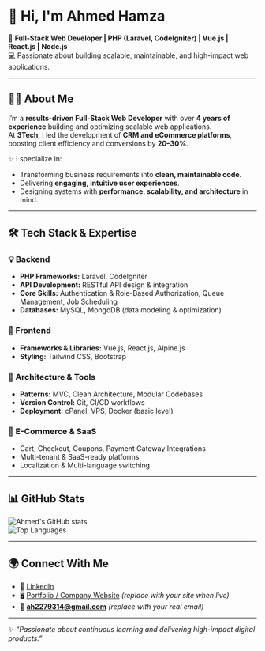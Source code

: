 # 👋 Hi, I'm Ahmed Hamza  

🚀 **Full-Stack Web Developer | PHP (Laravel, CodeIgniter) | Vue.js | React.js | Node.js**  
💻 Passionate about building scalable, maintainable, and high-impact web applications.  

---

## 👨‍💻 About Me  

I’m a **results-driven Full-Stack Web Developer** with over **4 years of experience** building and optimizing scalable web applications.  
At **3Tech**, I led the development of **CRM and eCommerce platforms**, boosting client efficiency and conversions by **20–30%**.  

✨ I specialize in:  
- Transforming business requirements into **clean, maintainable code**.  
- Delivering **engaging, intuitive user experiences**.  
- Designing systems with **performance, scalability, and architecture** in mind.  

---

## 🛠️ Tech Stack & Expertise  

### 💡 Backend  
- **PHP Frameworks:** Laravel, CodeIgniter  
- **API Development:** RESTful API design & integration  
- **Core Skills:** Authentication & Role-Based Authorization, Queue Management, Job Scheduling  
- **Databases:** MySQL, MongoDB (data modeling & optimization)  

### 🎨 Frontend  
- **Frameworks & Libraries:** Vue.js, React.js, Alpine.js  
- **Styling:** Tailwind CSS, Bootstrap  

### 🧩 Architecture & Tools  
- **Patterns:** MVC, Clean Architecture, Modular Codebases  
- **Version Control:** Git, CI/CD workflows  
- **Deployment:** cPanel, VPS, Docker (basic level)  

### 🛒 E-Commerce & SaaS  
- Cart, Checkout, Coupons, Payment Gateway Integrations  
- Multi-tenant & SaaS-ready platforms  
- Localization & Multi-language switching  

---

## 📊 GitHub Stats  

![Ahmed's GitHub stats](https://github-readme-stats.vercel.app/api?username=ahmedhamza1001&show_icons=true&theme=tokyonight)  
![Top Languages](https://github-readme-stats.vercel.app/api/top-langs/?username=ahmedhamza1001&layout=compact&theme=tokyonight)  

---

## 🌍 Connect With Me  

- 💼 [LinkedIn](https://www.linkedin.com/in/ahmed-hamza-3190311b2/)  
- 🖥️ [Portfolio / Company Website](https://deltaatech.com) *(replace with your site when live)*  
- 📧 **ah2279314@gmail.com** *(replace with your real email)*  

---

✨ *“Passionate about continuous learning and delivering high-impact digital products.”*  
